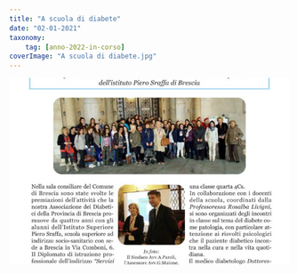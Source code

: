 ```yaml
---
title: "A scuola di diabete"
date: "02-01-2021"
taxonomy: 
    tag: [anno-2022-in-corso]
coverImage: "A scuola di diabete.jpg"
---
```


![A scuola di diabete](images/A%20scuola%20di%20diabete.jpg)
